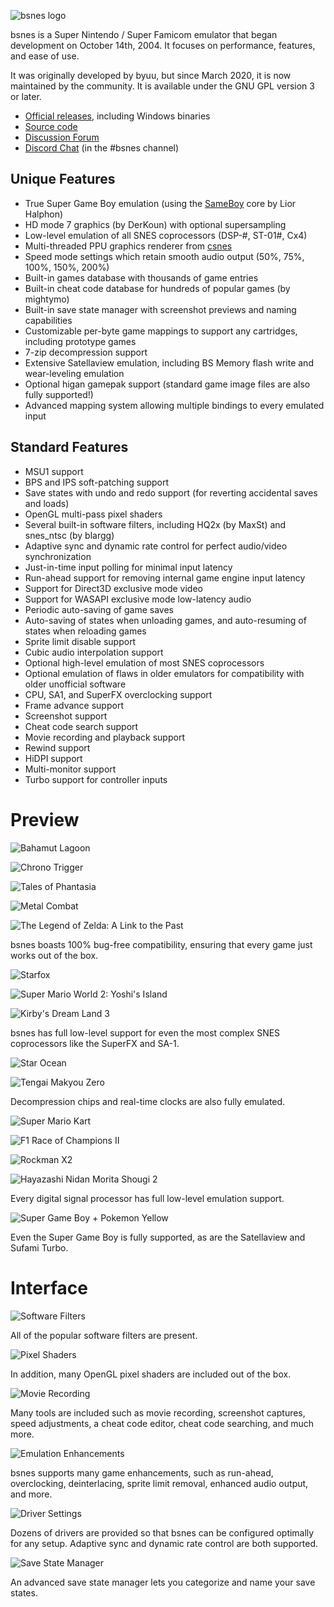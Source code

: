 ![bsnes logo](/images/bsnes/logo.png)

bsnes is a Super Nintendo / Super Famicom emulator that began development on
October 14th, 2004. It focuses on performance, features, and ease of use.

It was originally developed by byuu,
but since March 2020, it is now maintained by the community.
It is available under the GNU GPL version 3 or later.

  - [Official releases](https://github.com/bsnes-emu/bsnes/releases),
    including Windows binaries
  - [Source code](https://github.com/bsnes-emu/bsnes)
  - [Discussion Forum](https://helmet.kafuka.org/bboard/forum.php?id=6)
  - [Discord Chat](https://discord.gg/hbVycMJ) (in the #bsnes channel)

## Unique Features

* True Super Game Boy emulation
  (using the [SameBoy](https://sameboy.github.io/) core by Lior Halphon)
* HD mode 7 graphics (by DerKoun) with optional supersampling
* Low-level emulation of all SNES coprocessors (DSP-#, ST-01#, Cx4)
* Multi-threaded PPU graphics renderer from [csnes](https://www.reddit.com/r/emulation/comments/8zz5ip/byuu_i_wrote_a_new_snes_emulator_from_scratch/)
* Speed mode settings which retain smooth audio output (50%, 75%, 100%, 150%, 200%)
* Built-in games database with thousands of game entries
* Built-in cheat code database for hundreds of popular games (by mightymo)
* Built-in save state manager with screenshot previews and naming capabilities
* Customizable per-byte game mappings to support any cartridges, including prototype games
* 7-zip decompression support
* Extensive Satellaview emulation, including BS Memory flash write and wear-leveling emulation
* Optional higan gamepak support (standard game image files are also fully supported!)
* Advanced mapping system allowing multiple bindings to every emulated input

## Standard Features

* MSU1 support
* BPS and IPS soft-patching support
* Save states with undo and redo support (for reverting accidental saves and loads)
* OpenGL multi-pass pixel shaders
* Several built-in software filters, including HQ2x (by MaxSt) and snes_ntsc (by blargg)
* Adaptive sync and dynamic rate control for perfect audio/video synchronization
* Just-in-time input polling for minimal input latency
* Run-ahead support for removing internal game engine input latency
* Support for Direct3D exclusive mode video
* Support for WASAPI exclusive mode low-latency audio
* Periodic auto-saving of game saves
* Auto-saving of states when unloading games, and auto-resuming of states when reloading games
* Sprite limit disable support
* Cubic audio interpolation support
* Optional high-level emulation of most SNES coprocessors
* Optional emulation of flaws in older emulators for compatibility with older unofficial software
* CPU, SA1, and SuperFX overclocking support
* Frame advance support
* Screenshot support
* Cheat code search support
* Movie recording and playback support
* Rewind support
* HiDPI support
* Multi-monitor support
* Turbo support for controller inputs

# Preview

![Bahamut Lagoon](/images/bsnes/byuu-bsnes-bahamutlagoon.png)

![Chrono Trigger](/images/bsnes/byuu-bsnes-chronotrigger.png)

![Tales of Phantasia](/images/bsnes/byuu-bsnes-tales.png)

![Metal Combat](/images/bsnes/byuu-bsnes-metalcombat.png)

![The Legend of Zelda: A Link to the Past](/images/bsnes/byuu-bsnes-zelda3.png)

bsnes boasts 100% bug-free compatibility, ensuring that every game just works
out of the box.

![Starfox](/images/bsnes/byuu-bsnes-starfox.png)

![Super Mario World 2: Yoshi's Island](/images/bsnes/byuu-bsnes-yoshisisland.png)

![Kirby's Dream Land 3](/images/bsnes/byuu-bsnes-kirby3.png)

bsnes has full low-level support for even the most complex SNES coprocessors
like the SuperFX and SA-1.

![Star Ocean](/images/bsnes/byuu-bsnes-starocean.png)

![Tengai Makyou Zero](/images/bsnes/byuu-bsnes-tengaimakyou.png)

Decompression chips and real-time clocks are also fully emulated.

![Super Mario Kart](/images/bsnes/byuu-bsnes-mariokart.png)

![F1 Race of Champions II](/images/bsnes/byuu-bsnes-f1roc2.png)

![Rockman X2](/images/bsnes/byuu-bsnes-rockmanx2.png)

![Hayazashi Nidan Morita Shougi 2](/images/bsnes/byuu-bsnes-shougi2.png)

Every digital signal processor has full low-level emulation support.

![Super Game Boy + Pokemon Yellow](/images/bsnes/byuu-bsnes-sgb.png)

Even the Super Game Boy is fully supported, as are the Satellaview and Sufami
Turbo.

# Interface

![Software Filters](/images/bsnes/byuu-bsnes-ui-filters.png)

All of the popular software filters are present.

![Pixel Shaders](/images/bsnes/byuu-bsnes-ui-shaders.png)

In addition, many OpenGL pixel shaders are included out of the box.

![Movie Recording](/images/bsnes/byuu-bsnes-ui-movies.png)

Many tools are included such as movie recording, screenshot captures, speed
adjustments, a cheat code editor, cheat code searching, and much more.

![Emulation Enhancements](/images/bsnes/byuu-bsnes-ui-enhancements.png)

bsnes supports many game enhancements, such as run-ahead, overclocking,
deinterlacing, sprite limit removal, enhanced audio output, and more.

![Driver Settings](/images/bsnes/byuu-bsnes-ui-drivers.png)

Dozens of drivers are provided so that bsnes can be configured optimally for any
setup. Adaptive sync and dynamic rate control are both supported.

![Save State Manager](/images/bsnes/byuu-bsnes-ui-statemanager.png)

An advanced save state manager lets you categorize and name your save states.
